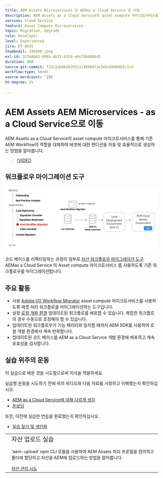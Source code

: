 ```yaml
---
title: AEM Assets Microservices 및 AEMas a Cloud Service 로 이동
description: AEM Assets as a Cloud Service의 asset compute 마이크로서비스를 통해 기존 AEM Workflow의 역할을 대체하여 에셋에 대한 렌디션을 자동 및 효율적으로 생성하는 방법을 알아봅니다.
version: Cloud Service
feature: Asset Compute Microservices
topic: Migration, Upgrade
role: Developer
level: Experienced
jira: KT-8635
thumbnail: 336990.jpeg
exl-id: 327e8663-086b-4b31-b159-a0cf30480b45
duration: 998
source-git-commit: f23c2ab86d42531113690df2e342c65060b5c7cd
workflow-type: tm+mt
source-wordcount: '291'
ht-degree: 1%

---
```


# AEM Assets AEM Microservices - as a Cloud Service으로 이동

AEM Assets as a Cloud Service의 asset compute 마이크로서비스를 통해 기존 AEM Workflow의 역할을 대체하여 에셋에 대한 렌디션을 자동 및 효율적으로 생성하는 방법을 알아봅니다.

>[!VIDEO](https://video.tv.adobe.com/v/336990?quality=12&learn=on)

## 워크플로우 마이그레이션 도구

![자산 워크플로우 마이그레이션 도구](./assets/asset-workflow-migration.png)

코드 베이스를 리팩터링하는 과정의 일부로 [자산 워크플로우 마이그레이션 도구](https://experienceleague.adobe.com/docs/experience-manager-cloud-service/moving/refactoring-tools/asset-workflow-migration-tool.html) AEMas a Cloud Service 의 Asset compute 마이크로서비스 를 사용하도록 기존 워크플로우를 마이그레이션합니다.

## 주요 활동

+ 사용 [Adobe I/O Workflow Migrator](https://github.com/adobe/aio-cli-plugin-aem-cloud-service-migration#command-aio-aem-migrationworkflow-migrator) asset compute 마이크로서비스를 사용하도록 에셋 처리 워크플로를 마이그레이션하는 도구입니다.
+ 설정 [로컬 개발 환경](https://experienceleague.adobe.com/docs/experience-manager-learn/cloud-service/local-development-environment-set-up/overview.html?lang=ko-KR) 업데이트된 워크플로를 배포할 수 있습니다. 복잡한 워크플로의 경우 수동으로 조정해야 할 수 있습니다.
+ 업데이트된 워크플로우가 기능 패리티와 일치할 때까지 AEM SDK를 사용하여 로컬 개발 환경에서 계속 반복합니다.
+ 업데이트된 코드 베이스를 AEM as a Cloud Service 개발 환경에 배포하고 계속 유효성을 검사합니다.

## 실습 위주의 운동

이 실습으로 배운 것을 시도함으로써 지식을 적용하세요.

실습형 운동을 시도하기 전에 위의 비디오와 다음 자료를 시청하고 이해했는지 확인하십시오.

+ [AEM as a Cloud Service에 대해 다르게 생각](./introduction.md)
+ [온보딩](./onboarding.md)

또한, 이전에 실습한 연습을 완료했는지 확인하십시오.

+ [실습 찾기 및 색인화](./search-and-indexing.md#hands-on-exercise)

<table style="border-width:0">
    <tr>
        <td style="width:150px">
            <a  rel="noreferrer"
                target="_blank"
                href="https://github.com/adobe/aem-cloud-engineering-video-series-exercises/tree/session8-assets#cloud-acceleration-bootcamp---session-8-assets-and-microservices"><img alt="실습 GitHub 리포지토리" src="./assets/github.png"/>
            </a>        
        </td>
        <td style="width:100%;margin-bottom:1rem;">
            <div style="font-size:1.25rem;font-weight:400;">자산 업로드 실습</div>
            <p style="margin:1rem 0">
                'aem-upload' npm CLI 모듈을 사용하여 AEM Assets 처리 프로필을 정의하고 폴더에 할당하고 자산을 AEM에 업로드하는 방법을 알아봅니다.
            </p>
            <a  rel="noreferrer"
                target="_blank"
                href="https://github.com/adobe/aem-cloud-engineering-video-series-exercises/tree/session8-assets#cloud-acceleration-bootcamp---session-8-assets-and-microservices" class="spectrum-Button spectrum-Button--primary spectrum-Button--sizeM">
                <span class="spectrum-Button-label has-no-wrap has-text-weight-bold">자산 관리 시도</span>
            </a>
        </td>
    </tr>
</table>
